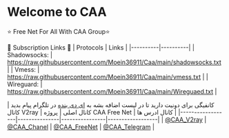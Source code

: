 # Welcome to CAA 

⭐️ Free Net For All With CAA Group⭐️

🔗 Subscription Links 🔗
| Protocols | Links |
|----------|----------|
| Shadowsocks: | https://raw.githubusercontent.com/Moein36911/Caa/main/shadowsocks.txt | 
| Vmess: | https://raw.githubusercontent.com/Moein36911/Caa/main/vmess.txt |
| Wireguard: | https://raw.githubusercontent.com/Moein36911/Caa/main/Wireguaed.txt | 

کانفیگی برای دونیت دارید تا در لیست اضافه بشه به [ای دی بنده](https://t.me/Moein_light) در تلگرام پیام بدید 
| کانال V2ray | کانال اصلی | پروژه CAA Free Net | کانال ادرس ها |
|------------------|---------------|----------------|------------------|
| [@CAA_V2ray](https://t.me/caa_v2ray/) | [@CAA_Chanel](https://t.me/caa_chanel/) | [@CAA_FreeNet](https://t.me/caa_freenet) | [@CAA_Telegram](https://t.me/caa_telegram/) |
